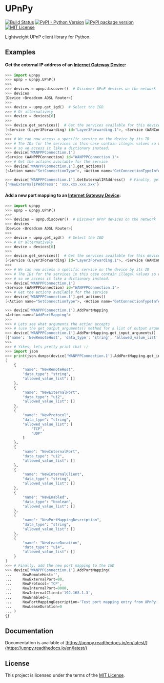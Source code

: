 # UPnPy
[![Build Status](https://travis-ci.org/5kyc0d3r/upnpy.svg?branch=master)](https://travis-ci.org/5kyc0d3r/upnpy)
[![PyPI - Python Version](https://img.shields.io/pypi/pyversions/upnpy.svg)](https://pypi.org/project/UPnPy/)
[![PyPI package version](https://img.shields.io/pypi/v/upnpy.svg)](https://pypi.org/project/UPnPy/)
[![MIT License](https://img.shields.io/badge/license-MIT-red.svg)](https://github.com/5kyc0d3r/upnpy/blob/master/LICENSE)

Lightweight UPnP client library for Python.

## Examples

#### Get the external IP address of an [Internet Gateway Device](https://en.wikipedia.org/wiki/Internet_Gateway_Device_Protocol):
```python
>>> import upnpy
>>> upnp = upnpy.UPnP()
>>>
>>> devices = upnp.discover()  # Discover UPnP devices on the network
>>> devices
[Device <Broadcom ADSL Router>]
>>>
>>> device = upnp.get_igd()  # Select the IGD
>>> # Or alternatively
>>> device = devices[0]
>>>
>>> device.get_services()  # Get the services available for this device
[<Service (Layer3Forwarding) id="Layer3Forwarding.1">, <Service (WANCommonInterfaceConfig) id="WANCommonInterfaceConfig.1">, <Service (WANPPPConnection) id="WANPPPConnection.1">]
>>>
>>> # We can now access a specific service on the device by its ID
>>> # The IDs for the services in this case contain illegal values so we can't access it by an attribute
>>> # so we access it like a dictionary instead.
>>> device['WANPPPConnection.1']
<Service (WANPPPConnection) id="WANPPPConnection.1">
>>> # Get the actions available for the service
>>> device['WANPPPConnection.1'].get_actions()
[<Action name="SetConnectionType">, <Action name="GetConnectionTypeInfo">, <Action name="RequestConnection">, <Action name="ForceTermination">, <Action name="GetStatusInfo">, <Action name="GetNATRSIPStatus">, <Action name="GetGenericPortMappingEntry">, <Action name="GetSpecificPortMappingEntry">, <Action name="AddPortMapping">, <Action name="DeletePortMapping">, <Action name="GetExternalIPAddress">]

>>> device['WANPPPConnection.1'].GetExternalIPAddress()  # Finally, get the external IP address
{'NewExternalIPAddress': 'xxx.xxx.xxx.xxx'}
```


#### Add a new port mapping to an [Internet Gateway Device](https://en.wikipedia.org/wiki/Internet_Gateway_Device_Protocol):
```python
>>> import upnpy
>>> upnp = upnpy.UPnP()
>>>
>>> devices = upnp.discover()  # Discover UPnP devices on the network
>>> devices
[Device <Broadcom ADSL Router>]
>>>
>>> device = upnp.get_igd()  # Select the IGD
>>> # Or alternatively
>>> device = devices[0]
>>>
>>> device.get_services()  # Get the services available for this device
[<Service (Layer3Forwarding) id="Layer3Forwarding.1">, <Service (WANCommonInterfaceConfig) id="WANCommonInterfaceConfig.1">, <Service (WANPPPConnection) id="WANPPPConnection.1">]
>>>
>>> # We can now access a specific service on the device by its ID
>>> # The IDs for the services in this case contain illegal values so we can't access it by an attribute
>>> # so we access it like a dictionary instead.
>>> device['WANPPPConnection.1']
<Service (WANPPPConnection) id="WANPPPConnection.1">
>>> # Get the actions available for the service
>>> device['WANPPPConnection.1'].get_actions()
[<Action name="SetConnectionType">, <Action name="GetConnectionTypeInfo">, <Action name="RequestConnection">, <Action name="ForceTermination">, <Action name="GetStatusInfo">, <Action name="GetNATRSIPStatus">, <Action name="GetGenericPortMappingEntry">, <Action name="GetSpecificPortMappingEntry">, <Action name="AddPortMapping">, <Action name="DeletePortMapping">, <Action name="GetExternalIPAddress">]

>>> device['WANPPPConnection.1'].AddPortMapping
<Action name="AddPortMapping">
>>>
>>> # Lets see what arguments the action accepts
>>> # (use the get_output_arguments() method for a list of output arguments)
>>> device['WANPPPConnection.1'].AddPortMapping.get_input_arguments()
[{'name': 'NewRemoteHost', 'data_type': 'string', 'allowed_value_list': []}, {'name': 'NewExternalPort', 'data_type': 'ui2', 'allowed_value_list': []}, {'name': 'NewProtocol', 'data_type': 'string', 'allowed_value_list': ['TCP', 'UDP']}, {'name': 'NewInternalPort', 'data_type': 'ui2', 'allowed_value_list': []}, {'name': 'NewInternalClient', 'data_type': 'string', 'allowed_value_list': []}, {'name': 'NewEnabled', 'data_type': 'boolean', 'allowed_value_list': []}, {'name': 'NewPortMappingDescription', 'data_type': 'string', 'allowed_value_list': []}, {'name': 'NewLeaseDuration', 'data_type': 'ui4', 'allowed_value_list': []}]
>>>
>>> # Yikes, lets pretty print that :)
>>> import json
>>> print(json.dumps(device['WANPPPConnection.1'].AddPortMapping.get_input_arguments(), indent=4))
[
    {
        "name": "NewRemoteHost",
        "data_type": "string",
        "allowed_value_list": []
    },
    {
        "name": "NewExternalPort",
        "data_type": "ui2",
        "allowed_value_list": []
    },
    {
        "name": "NewProtocol",
        "data_type": "string",
        "allowed_value_list": [
            "TCP",
            "UDP"
        ]
    },
    {
        "name": "NewInternalPort",
        "data_type": "ui2",
        "allowed_value_list": []
    },
    {
        "name": "NewInternalClient",
        "data_type": "string",
        "allowed_value_list": []
    },
    {
        "name": "NewEnabled",
        "data_type": "boolean",
        "allowed_value_list": []
    },
    {
        "name": "NewPortMappingDescription",
        "data_type": "string",
        "allowed_value_list": []
    },
    {
        "name": "NewLeaseDuration",
        "data_type": "ui4",
        "allowed_value_list": []
    }
]
>>> # Finally, add the new port mapping to the IGD
>>> device['WANPPPConnection.1'].AddPortMapping(
...     NewRemoteHost='',
...     NewExternalPort=80,
...     NewProtocol='TCP',
...     NewInternalPort=8000,
...     NewInternalClient='192.168.1.3',
...     NewEnabled=1,
...     NewPortMappingDescription='Test port mapping entry from UPnPy.',
...     NewLeaseDuration=0
... )
{}
```

## Documentation
Documentation is available at [https://upnpy.readthedocs.io/en/latest/](https://upnpy.readthedocs.io/en/latest/)

## License
This project is licensed under the terms of the [MIT License](https://github.com/5kyc0d3r/upnpy/blob/master/LICENSE).
